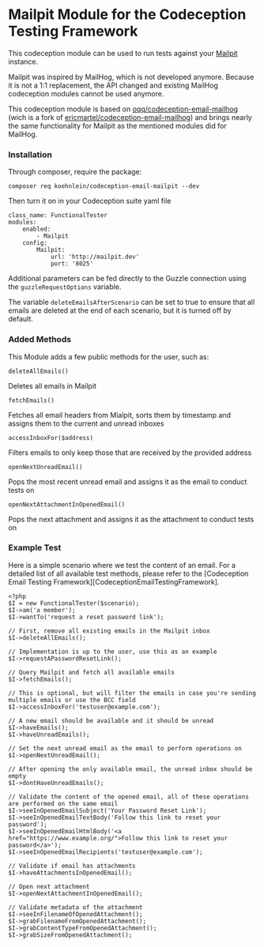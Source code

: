 # Mailpit Module for the Codeception Testing Framework

This codeception module can be used to run tests against your [Mailpit](https://github.com/axllent/mailpit) instance.

Mailpit was inspired by MailHog, which is not developed anymore. Because it is not a 1:1 replacement, the API changed
and existing MailHog codeception modules cannot be used anymore.

This codeception module is based on [oqq/codeception-email-mailhog](https://github.com/oqq/codeception-email-mailhog)
(wich is a fork of [ericmartel/codeception-email-mailhog](https://github.com/ericmartel/codeception-email-mailhog)) and
brings nearly the same functionality for Mailpit as the mentioned modules did for MailHog.

### Installation
Through composer, require the package:
```
composer req koehnlein/codeception-email-mailpit --dev
```
Then turn it on in your Codeception suite yaml file
```
class_name: FunctionalTester
modules:
    enabled:
        - Mailpit
    config:
        Mailpit:
            url: 'http://mailpit.dev'
            port: '8025'
```
Additional parameters can be fed directly to the Guzzle connection using the `guzzleRequestOptions` variable.

The variable `deleteEmailsAfterScenario` can be set to true to ensure that all emails are deleted at the end of each scenario, but it is turned off by default.
### Added Methods
This Module adds a few public methods for the user, such as:
```
deleteAllEmails()
```
Deletes all emails in Mailpit
```
fetchEmails()
```
Fetches all email headers from Mialpit, sorts them by timestamp and assigns them to the current and unread inboxes
```
accessInboxFor($address)
```
Filters emails to only keep those that are received by the provided address
```
openNextUnreadEmail()
```
Pops the most recent unread email and assigns it as the email to conduct tests on
```
openNextAttachmentInOpenedEmail()
```
Pops the next attachment and assigns it as the attachment to conduct tests on

### Example Test
Here is a simple scenario where we test the content of an email.  For a detailed list of all available test methods, please refer to the [Codeception Email Testing Framework][CodeceptionEmailTestingFramework].
```
<?php
$I = new FunctionalTester($scenario);
$I->am('a member');
$I->wantTo('request a reset password link');

// First, remove all existing emails in the Mailpit inbox
$I->deleteAllEmails();

// Implementation is up to the user, use this as an example
$I->requestAPasswordResetLink();

// Query Mailpit and fetch all available emails
$I->fetchEmails();

// This is optional, but will filter the emails in case you're sending multiple emails or use the BCC field
$I->accessInboxFor('testuser@example.com');

// A new email should be available and it should be unread
$I->haveEmails();
$I->haveUnreadEmails();

// Set the next unread email as the email to perform operations on
$I->openNextUnreadEmail();

// After opening the only available email, the unread inbox should be empty
$I->dontHaveUnreadEmails();

// Validate the content of the opened email, all of these operations are performed on the same email
$I->seeInOpenedEmailSubject('Your Password Reset Link');
$I->seeInOpenedEmailTextBody('Follow this link to reset your password');
$I->seeInOpenedEmailHtmlBody('<a href="https://www.example.org/">Follow this link to reset your password</a>');
$I->seeInOpenedEmailRecipients('testuser@example.com');

// Validate if email has attachments
$I->haveAttachmentsInOpenedEmail();

// Open next attachment
$I->openNextAttachmentInOpenedEmail();

// Validate metadata of the attachment
$I->seeInFilenameOfOpenedAttachment();
$I->grabFilenameFromOpenedAttachment();
$I->grabContentTypeFromOpenedAttachment();
$I->grabSizeFromOpenedAttachment();
```

